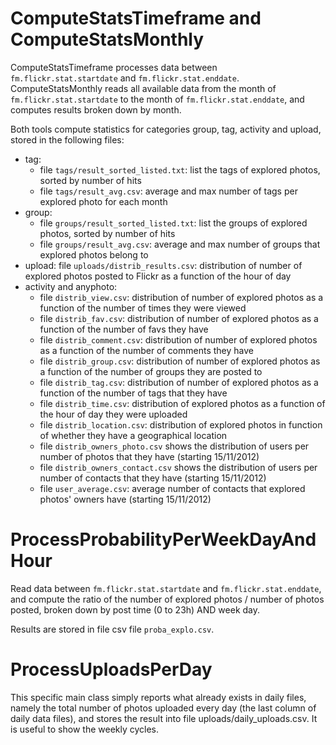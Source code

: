 # ComputeStatsTimeframe and ComputeStatsMonthly

ComputeStatsTimeframe processes data between `fm.flickr.stat.startdate` and `fm.flickr.stat.enddate`.
ComputeStatsMonthly reads all available data from the month of `fm.flickr.stat.startdate` to the month of `fm.flickr.stat.enddate`, and computes results broken down by month.

Both tools compute statistics for categories group, tag, activity and upload, stored in the following files:

- tag:
    - file `tags/result_sorted_listed.txt`: list the tags of explored photos, sorted by number of hits
    - file `tags/result_avg.csv`: average and max number of tags per explored photo for each month
- group: 
    - file `groups/result_sorted_listed.txt`: list the groups of explored photos, sorted by number of hits
    - file `groups/result_avg.csv`: average and max number of groups that explored photos belong to
- upload: file `uploads/distrib_results.csv`: distribution of number of explored photos posted to Flickr as a function of the hour of day
- activity and anyphoto:
    - file `distrib_view.csv`: distribution of number of explored photos as a function of the number of times they were viewed
    - file `distrib_fav.csv`: distribution of number of explored photos as a function of the number of favs they have
    - file `distrib_comment.csv`: distribution of number of explored photos as a function of the number of comments they have
    - file `distrib_group.csv`: distribution of number of explored photos as a function of the number of groups they are posted to
    - file `distrib_tag.csv`: distribution of number of explored photos as a function of the number of tags that they have
    - file `distrib_time.csv`: distribution of explored photos as a function of the hour of day they were uploaded
    - file `distrib_location.csv`: distribution of explored photos in function of whether they have a geographical location
    - file `distrib_owners_photo.csv` shows the distribution of users per number of photos that they have (starting 15/11/2012)
    - file `distrib_owners_contact.csv` shows the distribution of users per number of contacts that they have (starting 15/11/2012)
    - file `user_average.csv`: average number of contacts that explored photos' owners have (starting 15/11/2012)
    
# ProcessProbabilityPerWeekDayAndHour

Read data between `fm.flickr.stat.startdate` and `fm.flickr.stat.enddate`, and compute the ratio of the number of 
explored photos / number of photos posted, broken down by post time (0 to 23h) AND week day.

Results are stored in file csv file `proba_explo.csv`.

# ProcessUploadsPerDay

This specific main class simply reports what already exists in daily files, namely the total number of photos
uploaded every day (the last column of daily data files), and stores the result into file uploads/daily_uploads.csv.
It is useful to show the weekly cycles.
